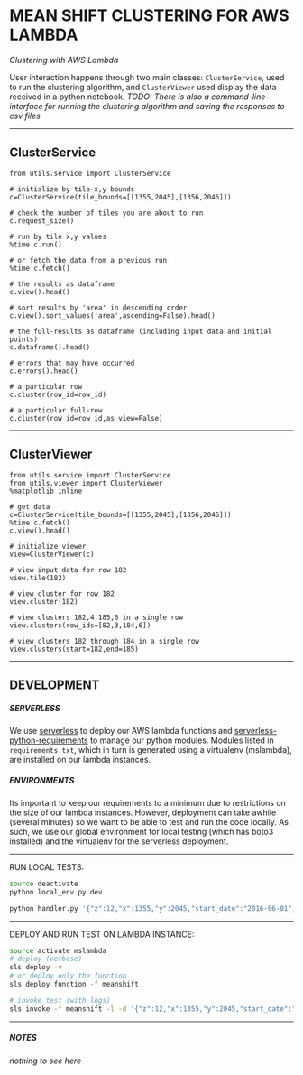 # MEAN SHIFT CLUSTERING FOR AWS LAMBDA

_Clustering with AWS Lambda_

User interaction happens through two main classes:  `ClusterService`, used to run the clustering algorithm, and `ClusterViewer`  used display the data received in a python notebook. _TODO: There is also a command-line-interface for running the clustering algorithm and saving the responses to csv files_


---
## ClusterService

```
from utils.service import ClusterService

# initialize by tile-x,y bounds
c=ClusterService(tile_bounds=[[1355,2045],[1356,2046]])

# check the number of tiles you are about to run
c.request_size()

# run by tile x,y values
%time c.run()

# or fetch the data from a previous run
%time c.fetch()

# the results as dataframe
c.view().head()

# sort results by 'area' in descending order 
c.view().sort_values('area',ascending=False).head()

# the full-results as dataframe (including input data and initial points)
c.dataframe().head()

# errors that may have occurred 
c.errors().head()

# a particular row
c.cluster(row_id=row_id)

# a particular full-row
c.cluster(row_id=row_id,as_view=False)
```


---
## ClusterViewer

```
from utils.service import ClusterService
from utils.viewer import ClusterViewer
%matplotlib inline

# get data
c=ClusterService(tile_bounds=[[1355,2045],[1356,2046]])
%time c.fetch()
c.view().head()

# initialize viewer
view=ClusterViewer(c)
    
# view input data for row 182
view.tile(182)

# view cluster for row 182
view.cluster(182)

# view clusters 182,4,185,6 in a single row 
view.clusters(row_ids=[82,3,184,6])

# view clusters 182 through 184 in a single row
view.clusters(start=182,end=185)
```

---
## DEVELOPMENT

##### SERVERLESS

We use [serverless](https://serverless.com/)
to deploy our AWS lambda functions and [serverless-python-requirements](https://github.com/UnitedIncome/serverless-python-requirements) to manage our python modules. Modules listed in `requirements.txt`, which in turn is generated using a virtualenv (mslambda), are installed on our lambda instances. 

##### ENVIRONMENTS

Its important to keep our requirements to a minimum due to restrictions on the size of our lambda instances.  However, deployment can take awhile (several minutes) so we want to be able to test and run the code locally. As such, we use our global environment for local testing (which has boto3 installed) and the virtualenv for the serverless deployment. 

---
RUN LOCAL TESTS:

```bash
source deactivate
python local_env.py dev

python handler.py '{"z":12,"x":1355,"y":2045,"start_date":"2016-06-01","end_date":"2016-12-01"}'
```

---
DEPLOY AND RUN TEST ON LAMBDA INSTANCE:
```bash
source activate mslambda
# deploy (verbose)
sls deploy -v
# or deploy only the function
sls deploy function -f meanshift

# invoke test (with logs)
sls invoke -f meanshift -l -d '{"z":12,"x":1355,"y":2045,"start_date":"2016-06-01","end_date":"2016-12-01"}'
```


---
##### NOTES

_nothing to see here_




